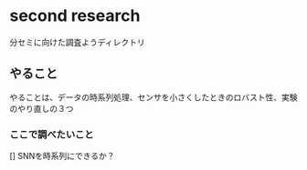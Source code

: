 # second research
分セミに向けた調査ようディレクトリ

## やること
やることは、データの時系列処理、センサを小さくしたときのロバスト性、実験のやり直しの３つ

### ここで調べたいこと
[] SNNを時系列にできるか？
